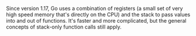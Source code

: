Since version 1.17, Go uses a combination of registers (a small set of very high speed memory that's directly on the CPU) and the stack to pass values into and out of functions. It's faster and more complicated, but the general concepts of stack-only function calls still apply.
